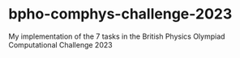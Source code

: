 # bpho-comphys-challenge-2023
My implementation of the 7 tasks in the British Physics Olympiad Computational Challenge 2023
